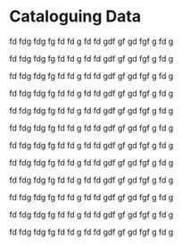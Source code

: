 # Cataloguing Data

fd
fdg
fdg
fg
fd
fd
g
fd
fd
gdf
gf
gd
fgf
g
fd
g

fd
fdg
fdg
fg
fd
fd
g
fd
fd
gdf
gf
gd
fgf
g
fd
g

fd
fdg
fdg
fg
fd
fd
g
fd
fd
gdf
gf
gd
fgf
g
fd
g

fd
fdg
fdg
fg
fd
fd
g
fd
fd
gdf
gf
gd
fgf
g
fd
g

fd
fdg
fdg
fg
fd
fd
g
fd
fd
gdf
gf
gd
fgf
g
fd
g

fd
fdg
fdg
fg
fd
fd
g
fd
fd
gdf
gf
gd
fgf
g
fd
g

fd
fdg
fdg
fg
fd
fd
g
fd
fd
gdf
gf
gd
fgf
g
fd
g

fd
fdg
fdg
fg
fd
fd
g
fd
fd
gdf
gf
gd
fgf
g
fd
g

fd
fdg
fdg
fg
fd
fd
g
fd
fd
gdf
gf
gd
fgf
g
fd
g

fd
fdg
fdg
fg
fd
fd
g
fd
fd
gdf
gf
gd
fgf
g
fd
g

fd
fdg
fdg
fg
fd
fd
g
fd
fd
gdf
gf
gd
fgf
g
fd
g

fd
fdg
fdg
fg
fd
fd
g
fd
fd
gdf
gf
gd
fgf
g
fd
g
